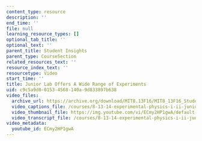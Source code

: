 ```yaml
---
content_type: resource
description: ''
end_time: ''
file: null
learning_resource_types: []
optional_tab_title: ''
optional_text: ''
parent_title: Student Insights
parent_type: CourseSection
related_resources_text: ''
resource_index_text: ''
resourcetype: Video
start_time: ''
title: Junior Lab Offers A Wide Range of Experiments
uid: c9c5a9d0-0153-4568-140a-9d833897b638
video_files:
  archive_url: https://archive.org/download/MIT8.13F16/MIT8_13F16_Students_J-Lab_Offers_a_Wide_Range_300k.mp4
  video_captions_file: /courses/8-13-14-experimental-physics-i-ii-junior-lab-fall-2016-spring-2017/f6dba3a7e69c55f89dec5f99409f7e95_ECmy2HP1gwA.vtt
  video_thumbnail_file: https://img.youtube.com/vi/ECmy2HP1gwA/default.jpg
  video_transcript_file: /courses/8-13-14-experimental-physics-i-ii-junior-lab-fall-2016-spring-2017/cf1b4583df16c777f67a2c7909ed3d42_ECmy2HP1gwA.pdf
video_metadata:
  youtube_id: ECmy2HP1gwA
---
```

